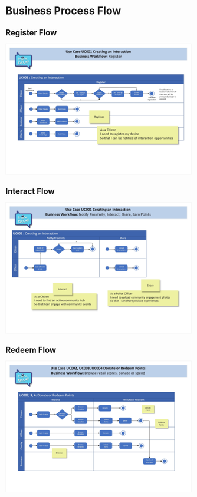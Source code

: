 # Business Process Flow


## Register Flow

![flow1 - register](./flow1%20-%20register.jpg)

## Interact Flow

![flow2 - interact](./flow2%20-%20interact.jpg)

## Redeem Flow
![flow3 - redeem](./flow3%20-%20redeem.jpg)






